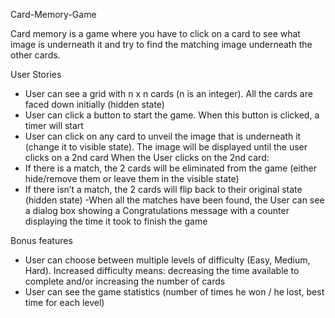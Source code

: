 <!-- ![Image alt](https://github.com/sashka0264/JavaScript/blob/master/my-app/Screenshot2.png) -->

Card-Memory-Game

Card memory is a game where you have to click on a card to see what image is underneath it and try to find the matching image underneath the other cards.

User Stories
- User can see a grid with n x n cards (n is an integer). All the cards are faced down initially (hidden state)
- User can click a button to start the game. When this button is clicked, a timer will start
- User can click on any card to unveil the image that is underneath it (change it to visible state). The image will be displayed until the user clicks on a 2nd card
When the User clicks on the 2nd card:
- If there is a match, the 2 cards will be eliminated from the game (either hide/remove them or leave them in the visible state)
- If there isn’t a match, the 2 cards will flip back to their original state (hidden state)
-When all the matches have been found, the User can see a dialog box showing a Congratulations message with a counter displaying the time it took to finish the game

Bonus features
- User can choose between multiple levels of difficulty (Easy, Medium, Hard). Increased difficulty means: decreasing the time available to complete and/or increasing the number of cards
- User can see the game statistics (number of times he won / he lost, best time for each level)